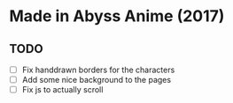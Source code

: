 Made in Abyss Anime (2017)
==========================


TODO
----
 * [ ] Fix handdrawn borders for the characters
 * [ ] Add some nice background to the pages
 * [ ] Fix js to actually scroll